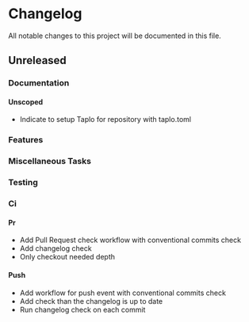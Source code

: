 # Changelog

All notable changes to this project will be documented in this file.

## Unreleased

### Documentation

#### Unscoped

- Indicate to setup Taplo for repository with taplo.toml

### Features

### Miscellaneous Tasks

### Testing

### Ci

#### Pr

- Add Pull Request check workflow with conventional commits check
- Add changelog check
- Only checkout needed depth

#### Push

- Add workflow for push event with conventional commits check
- Add check than the changelog is up to date
- Run changelog check on each commit

<!-- generated by git-cliff -->
